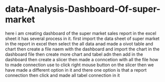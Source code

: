 # data-Analysis-Dashboard-Of-super-market
here i am creating dashboard of the super market sales report in the excel sheet it has several process in it.
first import the data sheet of super market in the report in excel
then select the all data anad made a oivot table and chart
then create a file naem with the dashboard and import the chart in the dashboard file
then create more chart and tabel 
adn then add in the dashboard
then create a slicer
then made a conncetion with all the file 
how to made connection
use to click right mouse button on the slicer then we have made a different option in it and there one option is that a report connection then click and made all tabel connection in it
